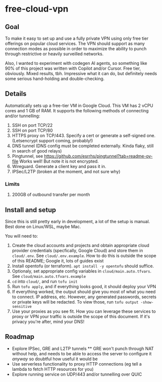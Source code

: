# free-cloud-vpn

## Goal

To make it easy to set up and use a fully private VPN using only free tier offerings on popular cloud services. The VPN should support as many connection modes as possible in order to maximize the ability to punch through restrictive or heavily surveilled networks.

Also, I wanted to experiment with codegen AI agents, so something like 90% of this project was written with Copilot and/or Cursor. Free tier, obviously. Mixed results, tbh. Impressive what it can do, but definitely needs some serious hand-holding and double-checking.

## Details

Automatically sets up a free-tier VM in Google Cloud. This VM has 2 vCPU cores and 1 GB of RAM. It supports the following methods of connecting and/or tunnelling:

1. SSH on port TCP/22
2. SSH on port TCP/80
3. HTTPS proxy on TCP/443. Specify a cert or generate a self-signed one. (Letsencrypt support coming, probably!)
4. DNS tunnel (DNS config must be completed externally. Kinda flaky, still in search of good relays)
5. Pingtunnel, see https://github.com/esrrhs/pingtunnel?tab=readme-ov-file Works well! But note it is not encrypted.
6. Wireguard. Generate a client key and pass it in.
7. IPSec/L2TP (broken at the moment, and not sure why)

### Limits

1. 200GB of outbound transfer per month

## Install and setup

Since this is still pretty early in development, a lot of the setup is manual. Best done on Linux/WSL, maybe Mac.

You will need to:

1. Create the cloud accounts and projects and obtain appropriate cloud provider credentials (specfically, Google Cloud) and store them in `cloud/.env`. See `cloud/.env.example`. How to do this is outside the scope of this README; Google it, lots of guides exist
2. Install opentofu (or terraform). `apt install -y opentofu` should suffice.
3. Optionaly, set appropriate config variables in `cloud/main.auto.tfvars`. See `cloud/main.auto.tfvars.example`
4. `cd` into `cloud/`, and run `tofu init`
5. Run `tofu apply`, and if everything looks good, it should deploy your VPN
6. If everything worked, the output should give you most of what you need to connect. IP address, etc. However, any generated passwords, secrets or private keys will be redacted. To view those, run `tofu output -show-sensitive`
7. Use your proxies as you see fit. How you can leverage these services to proxy or VPN your traffic is outside the scope of this document. If it's privacy you're after, mind your DNS!

## Roadmap

* Explore IPSec, GRE and L2TP tunnels
** GRE won't punch through NAT without help, and needs to be able to access the server to configure it *anyway* so doubtful how useful it would be
* Use serverless functionality to proxy HTTP connections (eg tell a lambda to fetch HTTP resources for you)
* Explore running service on UDP/443 and/or tunnelling over QUIC
